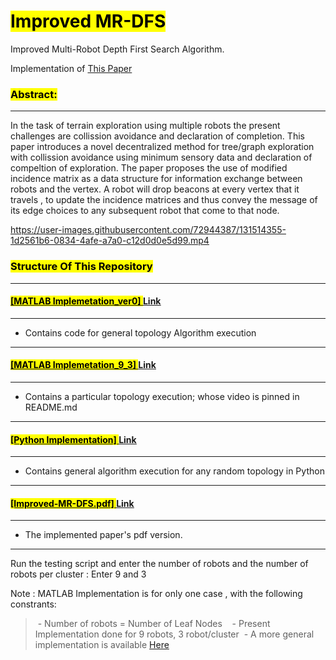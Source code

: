# <mark>Improved MR-DFS</mark>

Improved Multi-Robot Depth First Search Algorithm.

Implementation of [This Paper](https://link.springer.com/article/10.1007/s10846-015-0309-9)

### <mark>Abstract:</mark>

-----------

In the task of terrain exploration using multiple robots the present challenges are collission avoidance and declaration of completion. This paper introduces a novel decentralized method for tree/graph exploration with collission avoidance using minimum sensory data and declaration of compeltion of exploration. The paper proposes the use of modified incidence matrix as a data structure for information exchange between robots and the vertex. A robot will drop beacons at every vertex that it travels , to update the incidence matrices and thus convey the message of its edge choices to any subsequent robot that come to that node.

https://user-images.githubusercontent.com/72944387/131514355-1d2561b6-0834-4afe-a7a0-c12d0d0e5d99.mp4


### <mark>Structure Of This Repository</mark>

--------------------

#### <u><mark>[MATLAB Implemetation_ver0] </mark>[Link](https://github.com/Ayush8120/MR-DFS/tree/main/MATLAB%20Implementation_ver0)</u>
-----------------------------------
- Contains code for general topology Algorithm execution
-----------------------------------

#### <u><mark>[MATLAB Implemetation_9_3] </mark>[Link](https://github.com/Ayush8120/MR-DFS/tree/main/MATLAB%20Implementation_9_3)</u>
-----------------------------------
- Contains a particular topology execution; whose video is pinned in README.md
-----------------------------------

#### <u><mark>[Python Implementation] </mark>[Link](https://github.com/Ayush8120/MR-DFS/tree/main/ROS%2BGazebo%20Implementation)</u>
-----------------------------------
- Contains general algorithm execution for any random topology in Python
-----------------------------------

#### <u><mark>[Improved-MR-DFS.pdf] </mark>[Link](https://github.com/Ayush8120/MR-DFS/blob/main/Improved-MR-DFS.pdf)</u>
-----------------------------------
- The implemented paper's pdf version.
-----------------------------------

Run the testing script and enter the number of robots and the number of robots per cluster : Enter 9 and 3

Note : MATLAB Implementation is for only one case , with the following constrants:

>  - Number of robots = Number of Leaf Nodes  
>  - Present Implementation done for 9 robots, 3 robot/cluster
>  - A more general implementation is available [Here](https://github.com/Ayush8120/MR-DFS/tree/main/ROS%2BGazebo%20Implementation/Python%20Implementation_General)
